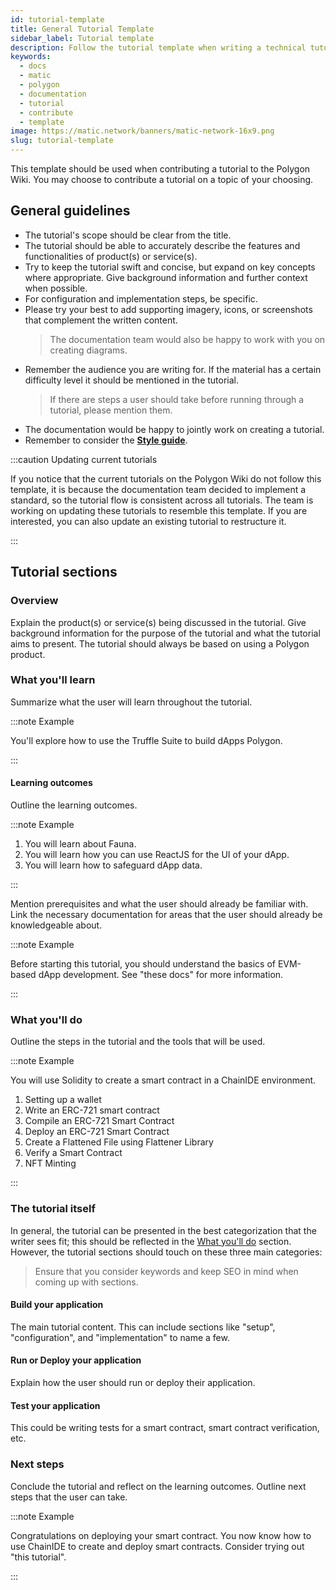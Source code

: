 ```yaml
---
id: tutorial-template
title: General Tutorial Template
sidebar_label: Tutorial template
description: Follow the tutorial template when writing a technical tutorial.
keywords:
  - docs
  - matic
  - polygon
  - documentation
  - tutorial
  - contribute
  - template
image: https://matic.network/banners/matic-network-16x9.png
slug: tutorial-template 
---
```


This template should be used when contributing a tutorial to the Polygon 
Wiki. You may choose to contribute a tutorial on a topic of your choosing.

## General guidelines

* The tutorial's scope should be clear from the title. 
* The tutorial should be able to accurately describe the features 
  and functionalities of product(s) or service(s).
* Try to keep the tutorial swift and concise, but expand on key concepts where
  appropriate. Give background information and further context when possible.
* For configuration and implementation steps, be specific. 
* Please try your best to add supporting imagery, icons, or screenshots that 
  complement the written content. 
  > The documentation team would also be happy to work with you on creating diagrams.
* Remember the audience you are writing for. If the material has a certain difficulty 
  level it should be mentioned in the tutorial. 
  > If there are steps a user should take before running through a tutorial, please mention them.
* The documentation would be happy to jointly work on creating a tutorial.
* Remember to consider the **[Style guide](writing-style.md)**.

:::caution Updating current tutorials

If you notice that the current tutorials on the Polygon
Wiki do not follow this template, it is because the documentation team
decided to implement a standard, so the tutorial flow is consistent across
all tutorials. The team is working on updating these tutorials
to resemble this template. If you are interested, you can also update an 
existing tutorial to restructure it.

:::

## Tutorial sections

### Overview

Explain the product(s) or service(s) being discussed in the tutorial.
Give background information for the purpose of the tutorial and what the 
tutorial aims to present. The tutorial should always be based on using a 
Polygon product.

### What you'll learn

Summarize what the user will learn throughout the tutorial.

:::note Example

You'll explore how to use the Truffle Suite to build dApps 
Polygon.

:::

#### Learning outcomes

Outline the learning outcomes. 

:::note Example

1. You will learn about Fauna.
2. You will learn how you can use ReactJS for the UI of your dApp.
3. You will learn how to safeguard dApp data. 

:::

Mention prerequisites and what the user should 
already be familiar with. Link the necessary documentation for areas
that the user should already be knowledgeable about.

:::note Example

Before starting this tutorial, you should understand the basics
of EVM-based dApp development. See "these docs" for more information.

:::

### What you'll do

Outline the steps in the tutorial and the tools that will be used.

:::note Example

You will use Solidity to create a smart contract in a ChainIDE environment.

1. Setting up a wallet
2. Write an ERC-721 smart contract
3. Compile an ERC-721 Smart Contract
4. Deploy an ERC-721 Smart Contract
5. Create a Flattened File using Flattener Library
6. Verify a Smart Contract
7. NFT Minting

:::

### The tutorial itself

In general, the tutorial can be presented in the best categorization that 
the writer sees fit; this should be reflected in the [What you'll do](#what-youll-do)
section. However, the tutorial sections should touch on these three main categories:

> Ensure that you consider keywords and keep SEO in mind when coming up
> with sections.

#### Build your application

The main tutorial content. This can include sections like "setup", "configuration",
and "implementation" to name a few.

#### Run or Deploy your application

Explain how the user should run or deploy their application.

#### Test your application

This could be writing tests for a smart contract, smart contract
verification, etc.

### Next steps

Conclude the tutorial and reflect on the learning outcomes.
Outline next steps that the user can take.

:::note Example

Congratulations on deploying your smart contract. You now know how to use ChainIDE 
to create and deploy smart contracts. Consider trying out "this tutorial".

:::
